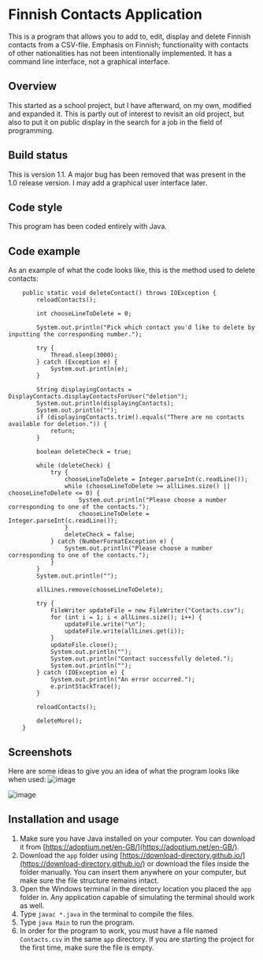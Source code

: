 # Finnish Contacts Application
This is a program that allows you to add to, edit, display and delete Finnish contacts from a CSV-file. Emphasis on Finnish; functionality with contacts of other nationalities has not been intentionally implemented. It has a command line interface, not a graphical interface.

## Overview
This started as a school project, but I have afterward, on my own, modified and expanded it. This is partly out of interest to revisit an old project, but also to put it on public display in the search for a job in the field of programming.

## Build status
This is version 1.1. A major bug has been removed that was present in the 1.0 release version. I may add a graphical user interface later.

## Code style
This program has been coded entirely with Java.

## Code example
As an example of what the code looks like, this is the method used to delete contacts:
```
    public static void deleteContact() throws IOException {
        reloadContacts();

        int chooseLineToDelete = 0;

        System.out.println("Pick which contact you'd like to delete by inputting the corresponding number.");

        try {
            Thread.sleep(3000);
        } catch (Exception e) {
            System.out.println(e);
        }

        String displayingContacts = DisplayContacts.displayContactsForUser("deletion");
        System.out.println(displayingContacts);
        System.out.println("");
        if (displayingContacts.trim().equals("There are no contacts available for deletion.")) {
            return;
        }

        boolean deleteCheck = true;

        while (deleteCheck) {
            try {
                chooseLineToDelete = Integer.parseInt(c.readLine());
                while (chooseLineToDelete >= allLines.size() || chooseLineToDelete <= 0) {
                    System.out.println("Please choose a number corresponding to one of the contacts.");
                    chooseLineToDelete = Integer.parseInt(c.readLine());
                }
                deleteCheck = false;
            } catch (NumberFormatException e) {
                System.out.println("Please choose a number corresponding to one of the contacts.");
            }
        }
        System.out.println("");

        allLines.remove(chooseLineToDelete);

        try {
            FileWriter updateFile = new FileWriter("Contacts.csv");
            for (int i = 1; i < allLines.size(); i++) {
                updateFile.write("\n");
                updateFile.write(allLines.get(i));
            }
            updateFile.close();
            System.out.println("");
            System.out.println("Contact successfully deleted.");
            System.out.println("");
        } catch (IOException e) {
            System.out.println("An error occurred.");
            e.printStackTrace();
        }

        reloadContacts();

        deleteMore();
    }
```

## Screenshots
Here are some ideas to give you an idea of what the program looks like when used:
![image](https://github.com/user-attachments/assets/fcf1ae82-60f5-4841-95d3-af6df7b1d9d4)

![image](https://github.com/user-attachments/assets/3fbb1137-5717-46aa-998d-5bc13361a612)

## Installation and usage
1. Make sure you have Java installed on your computer. You can download it from [https://adoptium.net/en-GB/](https://adoptium.net/en-GB/).
2. Download the `app` folder using [https://download-directory.github.io/](https://download-directory.github.io/) or download the files inside the folder manually. You can insert them anywhere on your computer, but make sure the file structure remains intact.
3. Open the Windows terminal in the directory location you placed the `app` folder in. Any application capable of simulating the terminal should work as well.
4. Type `javac *.java` in the terminal to compile the files.
5. Type `java Main` to run the program.
6. In order for the program to work, you must have a file named `Contacts.csv` in the same `app` directory. If you are starting the project for the first time, make sure the file is empty.
